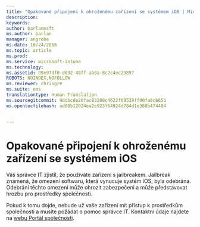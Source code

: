```yaml
---
title: "Opakované připojení k ohroženému zařízení se systémem iOS | Microsoft Intune"
description: 
keywords: 
author: barlanmsft
ms.author: barlan
manager: angrobe
ms.date: 10/24/2016
ms.topic: article
ms.prod: 
ms.service: microsoft-intune
ms.technology: 
ms.assetid: 09e97df0-d032-48ff-ab8a-8c2c4ec29897
ROBOTS: NOINDEX,NOFOLLOW
ms.reviewer: chrisgre
ms.suite: ems
translationtype: Human Translation
ms.sourcegitcommit: 9ddbcde20fac83289c4622f69538ff00fa0cb65b
ms.openlocfilehash: ad00b12024ea2e923f64924d784d1e388b474404


---
```


# <a name="how-to-reconnect-a-compromised-ios-device"></a>Opakované připojení k ohroženému zařízení se systémem iOS
Váš správce IT zjistil, že používáte zařízení s jailbreakem. Jailbreak znamená, že omezení softwaru, která vynucuje systém iOS, byla odebrána. Odebrání těchto omezení může ohrozit zabezpečení a může představovat hrozbu pro prostředky společnosti. 

Pokud k tomu dojde, nebude už vaše zařízení mít přístup k prostředkům společnosti a musíte požádat o pomoc správce IT. Kontaktní údaje najdete na [webu Portál společnosti](http://portal.manage.microsoft.com).



<!--HONumber=Nov16_HO1-->


